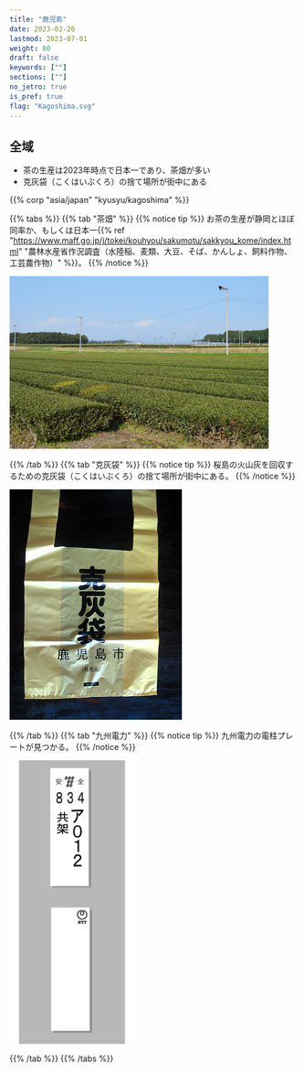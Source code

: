 ```yaml
---
title: "鹿児島"
date: 2023-02-26
lastmod: 2023-07-01
weight: 80
draft: false
keywords: [""]
sections: [""]
no_jetro: true
is_pref: true
flag: "Kagoshima.svg"
---
```



<div class="main-desciption country-description">
    <h2 class="section-title">全域</h2>
    <ul class="rule-list">
        <li>茶の生産は2023年時点で日本一であり、茶畑が多い</li>
        <li>克灰袋（こくはいぶくろ）の捨て場所が街中にある</li>
    </ul>
    {{% corp "asia/japan" "kyusyu/kagoshima" %}}
</div>

{{% tabs %}}
{{% tab "茶畑" %}}
{{% notice tip %}}
お茶の生産が静岡とほぼ同率か、もしくは日本一{{% ref "https://www.maff.go.jp/j/tokei/kouhyou/sakumotu/sakkyou_kome/index.html" "農林水産省作況調査（水陸稲、麦類、大豆、そば、かんしょ、飼料作物、工芸農作物）" %}}。
{{% /notice %}}

<div class="googlemap-if">
<img src="1082px-Tea_Plantation_near_Kagoshima_Airport.jpg" width="90%">
</div>

{{% /tab %}}
{{% tab "克灰袋" %}}
{{% notice tip %}}
桜島の火山灰を回収するための克灰袋（こくはいぶくろ）の捨て場所が街中にある。
{{% /notice %}}

<div class="googlemap-if">
<img src="540px-Kouhaibukuro.jpg" width="60%">
</div>

{{% /tab %}}
{{% tab "九州電力" %}}
{{% notice tip %}}
九州電力の電柱プレートが見つかる。
{{% /notice %}}

<div class="googlemap-if">
<img src="../../pole/pole-kyusyu.png" width="220px">
</div>

{{% /tab %}}
{{% /tabs %}}
